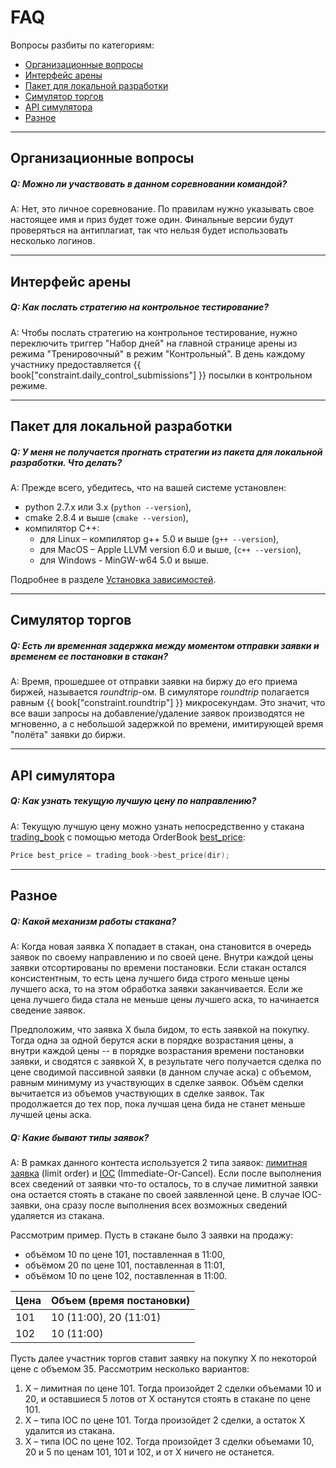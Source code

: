 # FAQ

Вопросы разбиты по категориям:

- [Организационные вопросы](#org)
- [Интерфейс арены](#interface)
- [Пакет для локальной разработки](#local-pack)
- [Симулятор торгов](#simulator)
- [API симулятора](#api)
- [Разное](#misc)

---

## Организационные вопросы<a id="org"></a>

##### Q: Можно ли участвовать в данном соревновании командой?

A: Нет, это личное соревнование.
По правилам нужно указывать свое настоящее имя и приз будет тоже один.
Финальные версии будут проверяться на антиплагиат, так что нельзя будет использовать несколько логинов.

---

## Интерфейс арены<a id="interface"></a>

##### Q: Как послать стратегию на контрольное тестирование?

A: Чтобы послать стратегию на контрольное тестирование, нужно переключить триггер "Набор дней" на главной странице арены из режима "Тренировочный" в режим "Контрольный".
В день каждому участнику предоставляется {{ book["constraint.daily_control_submissions"] }} посылки в контрольном режиме.

---

## Пакет для локальной разработки<a id="local-pack"></a>

##### Q: У меня не получается прогнать стратегии из пакета для локальной разработки. Что делать?

A: Прежде всего, убедитесь, что на вашей системе установлен:

- python 2.7.x или 3.x (`python --version`),
- cmake 2.8.4 и выше (`cmake --version`),
- компилятор C++:
  - для Linux – компилятор g++ 5.0 и выше (`g++ --version`),
  - для MacOS – Apple LLVM version 6.0 и выше, (`c++ --version`),
  - для Windows - MinGW-w64 5.0 и выше.

Подробнее в разделе [Установка зависимостей](/local-pack/requirements.md).

---

## Симулятор торгов<a id="simulator"></a>

##### Q: Есть ли временная задержка между моментом отправки заявки и временем ее постановки в стакан?

A: Время, прошедшее от отправки заявки на биржу до его приема биржей, называется *roundtrip*-ом.
В симуляторе *roundtrip* полагается равным {{ book["constraint.roundtrip"] }} микросекундам.
Это значит, что все ваши запросы на добавление/удаление заявок производятся не мгновенно, а с небольшой задержкой по времени, имитирующей время "полёта" заявки до биржи.

---

## API симулятора<a id="api"></a>

##### Q: Как узнать текущую лучшую цену по направлению?

A: Текущую лучшую цену можно узнать непосредственно у стакана [trading_book](api/ParticipantStrategy.md#trading_book) c помощью метода OrderBook [best_price](api/OrderBook.md#best_price):

```c++
Price best_price = trading_book->best_price(dir);
```

---

## Разное<a id="misc"></a>

##### Q: Какой механизм работы стакана?

A: Когда новая заявка X попадает в стакан, она становится в очередь заявок по своему направлению и по своей цене.
Внутри каждой цены заявки отсортированы по времени постановки.
Если стакан остался консистентным, то есть цена лучшего бида строго меньше цены лучшего аска, то на этом обработка заявки заканчивается.
Если же цена лучшего бида стала не меньше цены лучшего аска, то начинается сведение заявок.

Предположим, что заявка X была бидом, то есть заявкой на покупку.
Тогда одна за одной берутся аски в порядке возрастания цены, а внутри каждой цены -- в порядке возрастания времени постановки заявки, и сводятся с заявкой X, в результате чего получается сделка по цене сводимой пассивной заявки (в данном случае аска) c объемом, равным минимуму из участвующих в сделке заявок.
Объём сделки вычитается из объемов участвующих в сделке заявок.
Так продолжается до тех пор, пока лучшая цена бида не станет меньше лучшей цены аска.

##### Q: Какие бывают типы заявок?

A: В рамках данного контеста используется 2 типа заявок: [лимитная заявка](terms.md#limit_order) (limit order) и [IOC](terms.md#ioc_order) (Immediate-Or-Cancel).
Если после выполнения всех сведений от заявки что-то осталось, то в случае лимитной заявки она остается стоять в стакане по своей заявленной цене.
В случае IOC-заявки, она сразу после выполнения всех возможных сведений удаляется из стакана.

Рассмотрим пример.
Пусть в стакане было 3 заявки на продажу:

- объёмом 10 по цене 101, поставленная в 11:00,
- объёмом 20 по цене 101, поставленная в 11:01,
- объёмом 10 по цене 102, поставленная в 11:00.

| Цена | Объем (время постановки) |
| --- | --- |
| 101 | 10 (11:00), 20 (11:01) |
| 102 | 10 (11:00) |

Пусть далее участник торгов ставит заявку на покупку X по некоторой цене с объемом 35.
Рассмотрим несколько вариантов:

1. X – лимитная по цене 101.
  Тогда произойдет 2 сделки объемами 10 и 20, и оставшиеся 5 лотов от X останутся стоять в стакане по цене 101.
2. X – типа IOC по цене 101.
  Тогда произойдет 2 сделки, а остаток X удалится из стакана.
3. X – типа IOC по цене 102.
  Тогда произойдет 3 сделки объемами 10, 20 и 5 по ценам 101, 101 и 102, и от X ничего не останется.
